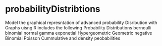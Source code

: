 # probabilityDistribtions
Model the graphical represntation of advanced probability Disribution with Graphs uisng R
includes the following Probability Distributions
bernoulli
binomial
normal
gamma
exponetial
Hypergeometric
Geometric
negative Binomial
Poisson 
Cummulative and density  peobabilities
